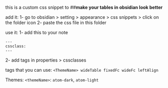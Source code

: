 this is a custom css snippet to ##**make your tables in obsidian look better**

add it:
1- go to obsidian > setting > appearance > css snippets > click on the folder icon
2- paste the css file in this folder

use it:
1- add this to your note
```
---
cssclass:
---
```
2- add tags in properties > cssclasses

tags that you can use:
`<ThemeName> wideTable fixedFc wideFc leftAlign`

Themes:
`<themeName>`: `atom-dark`, `atom-light`
